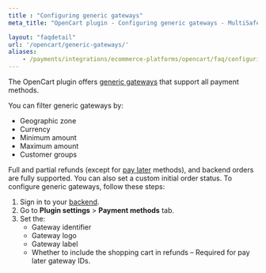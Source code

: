 ```yaml
---
title : "Configuring generic gateways"
meta_title: "OpenCart plugin - Configuring generic gateways - MultiSafepay Docs"

layout: "faqdetail"
url: '/opencart/generic-gateways/'
aliases:
    - /payments/integrations/ecommerce-platforms/opencart/faq/configuring-generic-gateways/
---
```

The OpenCart plugin offers [generic gateways](/developer/generic-gateways/) that support all payment methods.  

You can filter generic gateways by:

- Geographic zone
- Currency
- Minimum amount
- Maximum amount
- Customer groups

Full and partial refunds (except for [pay later](/payment-methods/pay-later/) methods), and backend orders are fully supported. You can also set a custom initial order status.
To configure generic gateways, follow these steps:

1. Sign in to your [backend](/glossaries/multisafepay-glossary/#backend).
2. Go to **Plugin settings** > **Payment methods** tab.
3. Set the:  
    - Gateway identifier  
    - Gateway logo  
    - Gateway label  
    - Whether to include the shopping cart in refunds – Required for pay later gateway IDs.


